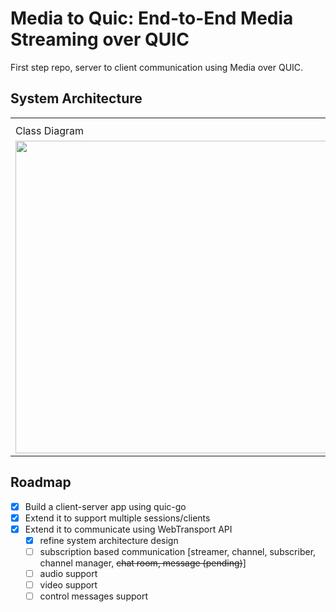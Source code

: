 # Media to Quic: End-to-End Media Streaming over QUIC

First step repo, server to client communication using Media over QUIC.

## System Architecture

<table>
  
  <th>
    <tr>
      <td>Class Diagram</td>
      <td>State Machine Diagram</td>
    </tr>
  </th>
  
  <tr>
    <td>
      <img width="500" src="https://github.com/TUM-Master-Thesis-MoQ/moq-end2end/assets/33310255/616a3dfd-e95e-4bb2-859c-bd684eaa1417">
    </td>
    <td>
      <img width="500" src="https://github.com/TUM-Master-Thesis-MoQ/moq-end2end/assets/33310255/b65d511b-aa0f-46a2-a6f4-6115b657c5bb">
    </td>
  </tr>
  
</table>

## Roadmap

- [x] Build a client-server app using quic-go
- [x] Extend it to support multiple sessions/clients
- [x] Extend it to communicate using WebTransport API
  - [x] refine system architecture design
  - [ ] subscription based communication [streamer, channel, subscriber, channel manager, ~~chat room, message (pending)~~]
  - [ ] audio support
  - [ ] video support
  - [ ] control messages support
